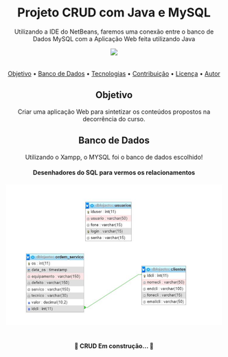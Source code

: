 <h1 align="center">Projeto CRUD com Java e MySQL</h1>
<p align="center">Utilizando a IDE do NetBeans, faremos uma conexão entre o banco de Dados MySQL com a Aplicação Web feita utilizando Java</p>
<div align="center">
<img src="https://img.shields.io/static/v1?label=Blog&message=CRUD&color=#134a26&style=for-the-badge&logo=ghost"/>
</div>

<br>

<p align="center">
 <a href="#objetivo">Objetivo</a> •
 <a href="#bancoDeDados">Banco de Dados</a> • 
 <a href="#tecnologias">Tecnologias</a> • 
 <a href="#contribuicao">Contribuição</a> • 
 <a href="#licenc-a">Licença</a> • 
 <a href="#autor">Autor</a>
</p>


<h2 align="center" id="#objetivo">Objetivo</h2>
<p align="center">Criar uma aplicação Web para sintetizar os conteúdos propostos na decorrência do curso.</p>

<h2 align="center" id="#bancoDeDados">Banco de Dados</h2>
<p align="center">Utilizando o Xampp, o MYSQL foi o banco de dados escolhido!</p>
<h4 align="center"> Desenhadores do SQL para vermos os relacionamentos </h4>
<div align="center">
	<img src="assets_readme/relacionamentos.JPG"/>
</div>
<br>
<h4 align="center"> 
	🚧 CRUD Em construção...  🚧
</h4>

